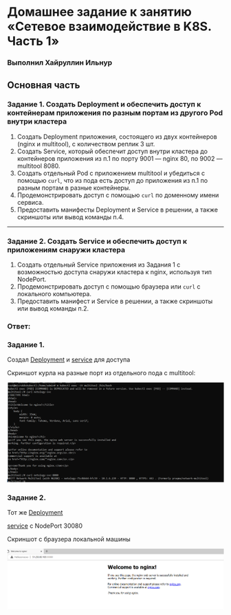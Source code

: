 # Домашнее задание к занятию «Сетевое взаимодействие в K8S. Часть 1»

### Выполнил Хайруллин Ильнур

## Основная часть

### Задание 1. Создать Deployment и обеспечить доступ к контейнерам приложения по разным портам из другого Pod внутри кластера

1. Создать Deployment приложения, состоящего из двух контейнеров (nginx и multitool), с количеством реплик 3 шт.
2. Создать Service, который обеспечит доступ внутри кластера до контейнеров приложения из п.1 по порту 9001 — nginx 80, по 9002 — multitool 8080.
3. Создать отдельный Pod с приложением multitool и убедиться с помощью `curl`, что из пода есть доступ до приложения из п.1 по разным портам в разные контейнеры.
4. Продемонстрировать доступ с помощью `curl` по доменному имени сервиса.
5. Предоставить манифесты Deployment и Service в решении, а также скриншоты или вывод команды п.4.

------

### Задание 2. Создать Service и обеспечить доступ к приложениям снаружи кластера

1. Создать отдельный Service приложения из Задания 1 с возможностью доступа снаружи кластера к nginx, используя тип NodePort.
2. Продемонстрировать доступ с помощью браузера или `curl` с локального компьютера.
3. Предоставить манифест и Service в решении, а также скриншоты или вывод команды п.2.


### Ответ:

### Задание 1.

Создал [Deployment](https://github.com/khayrullinii/devops-netology/blob/master/12-kuber-04-network-K8S-khayrullin/deployment.yaml) и [service](https://github.com/khayrullinii/devops-netology/blob/master/12-kuber-04-network-K8S-khayrullin/svc.yaml) для доступа

Скриншот курла на разные порт из отдельного пода с multitool:

![1](img/1.png)


### Задание 2.

Тот же [Deployment](https://github.com/khayrullinii/devops-netology/blob/master/12-kuber-04-network-K8S-khayrullin/deployment.yaml)

[service](https://github.com/khayrullinii/devops-netology/blob/master/12-kuber-04-network-K8S-khayrullin/svc_node.yaml) с NodePort 30080

Скриншот с браузера локальной машины

![2](img/2.png)